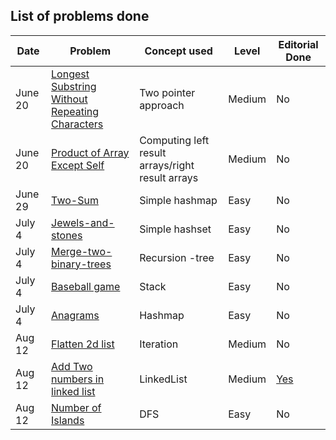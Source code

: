 ## List of problems done


| Date | Problem | Concept used | Level | Editorial Done |
| ---  | ---     | ------------ | ----- | -------------- |
| June 20 | [Longest Substring Without Repeating Characters](https://leetcode.com/problems/longest-substring-without-repeating-characters/description/) | Two pointer approach | Medium |  No |
| June 20 | [Product of Array Except Self](https://leetcode.com/problems/product-of-array-except-self/description/) | Computing left result arrays/right result arrays | Medium | No |
| June 29 | [Two-Sum](https://leetcode.com/problems/two-sum/description/) | Simple hashmap | Easy | No |
| July 4  | [Jewels-and-stones](https://leetcode.com/problems/jewels-and-stones/description/) | Simple hashset | Easy | No |
| July 4  | [Merge-two-binary-trees](https://leetcode.com/problems/merge-two-binary-trees/description/) | Recursion -tree | Easy | No |
| July 4  | [Baseball game](https://leetcode.com/problems/baseball-game/description/) | Stack | Easy | No |
| July 4  | [Anagrams](https://leetcode.com/problems/valid-anagram/description/) | Hashmap | Easy | No |
| Aug 12  | [Flatten 2d list](https://leetcode.com/problems/flatten-2d-vector/description/) | Iteration | Medium | No |
| Aug 12  | [Add Two numbers in linked list](https://leetcode.com/problems/add-two-numbers/description/) | LinkedList | Medium | [Yes](https://github.com/madhuri7112/AlgoThoughts/blob/master/AddTwoNumber.md) |
| Aug 12 | [Number of Islands](https://leetcode.com/problems/number-of-islands/description/) | DFS | Easy | No
